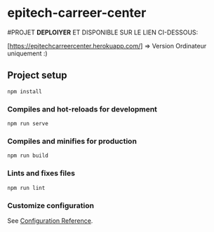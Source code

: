 # epitech-carreer-center

#PROJET **DEPLOIYER** ET DISPONIBLE SUR LE LIEN CI-DESSOUS:

[https://epitechcarreercenter.herokuapp.com/] => Version Ordinateur uniquement :)

## Project setup
```
npm install
```

### Compiles and hot-reloads for development
```
npm run serve
```

### Compiles and minifies for production
```
npm run build
```

### Lints and fixes files
```
npm run lint
```

### Customize configuration
See [Configuration Reference](https://cli.vuejs.org/config/).
